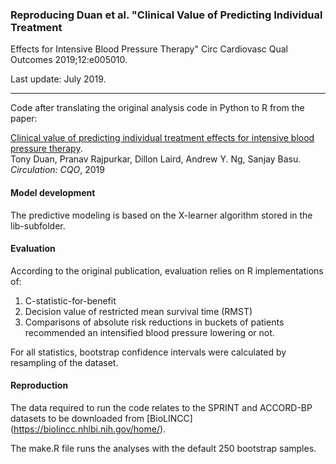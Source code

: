 ﻿### Reproducing Duan et al. "Clinical Value of Predicting Individual Treatment
Effects for Intensive Blood Pressure Therapy" Circ Cardiovasc Qual Outcomes 2019;12:e005010.

Last update: July 2019.

---

Code after translating the original analysis code in Python to R from the paper:

[Clinical value of predicting individual treatment effects for intensive blood pressure therapy](https://www.ahajournals.org/doi/10.1161/CIRCOUTCOMES.118.005010).<br/>
Tony Duan, Pranav Rajpurkar, Dillon Laird, Andrew Y. Ng, Sanjay Basu.
_Circulation: CQO_, 2019

#### Model development

The predictive modeling is based on the X-learner algorithm stored in the lib-subfolder.

#### Evaluation

According to the original publication, evaluation relies on R implementations of:

1. C-statistic-for-benefit 
2. Decision value of restricted mean survival time (RMST) 
3. Comparisons of absolute risk reductions in buckets of patients recommended an intensified blood pressure lowering or not.

For all statistics, bootstrap confidence intervals were calculated by resampling of the dataset.

#### Reproduction

The data required to run the code relates to the SPRINT and ACCORD-BP datasets to be downloaded from [BioLINCC] (https://biolincc.nhlbi.nih.gov/home/).

The make.R file runs the analyses with the default 250 bootstrap samples. 

